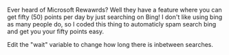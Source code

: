 Ever heard of Microsoft Rewawrds? 
Well they have a feature where you can get fifty (50) points per day by just searching on Bing!
I don't like using bing as many people do, so I coded this thing to automaticly spam search bing and get you your fifty points easy.

Edit the "wait" variable to change how long there is inbetween searches.